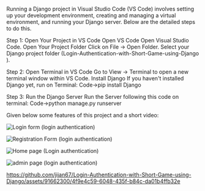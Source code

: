 Running a Django project in Visual Studio Code (VS Code) involves setting up your development environment, creating and managing a virtual environment, and running your Django server. Below are the detailed steps to do this.

Step 1: Open Your Project in VS Code Open VS Code Open Visual Studio Code. Open Your Project Folder Click on File -> Open Folder. Select your Django project folder (Login-Authentication-with-Short-Game-using-Django
).

Step 2: Open Terminal in VS Code Go to View -> Terminal to open a new terminal window within VS Code. Install Django If you haven't installed Django yet, run on Terminal: Code->pip install Django

Step 3: Run the Django Server Run the Server following this code on terminal: Code->python manage.py runserver

Given below some features of this project and a short video:

![Login form (login authentication)](https://github.com/jijan67/Login-Authentication-with-Short-Game-using-Django/assets/91662300/4cbfb670-df29-4958-b1c9-0b668930154f)


![Registration Form (login authentication)](https://github.com/jijan67/Login-Authentication-with-Short-Game-using-Django/assets/91662300/fda6176a-6f28-4d27-88a1-47cb12d82fd8)


![Home page (Login authentication)](https://github.com/jijan67/Login-Authentication-with-Short-Game-using-Django/assets/91662300/38d77ab5-e570-423f-a30b-c1d6761b9961)


![admin page (login authentication)](https://github.com/jijan67/Login-Authentication-with-Short-Game-using-Django/assets/91662300/dac33d36-53d5-4709-bef1-a0c47048cf59)


https://github.com/jijan67/Login-Authentication-with-Short-Game-using-Django/assets/91662300/4f9e4c59-6048-435f-b84c-da01b4ffb32e
